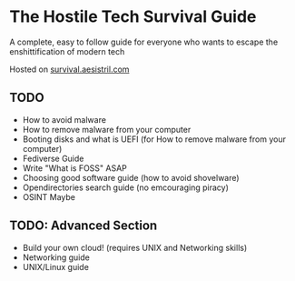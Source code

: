 # The Hostile Tech Survival Guide
A complete, easy to follow guide for everyone who wants to escape the enshittification of modern tech

Hosted on [survival.aesistril.com](https://survival.aesistril.com)



## TODO
- How to avoid malware
- How to remove malware from your computer
- Booting disks and what is UEFI (for How to remove malware from your computer)
- Fediverse Guide
- Write "What is FOSS" ASAP
- Choosing good software guide (how to avoid shovelware)
- Opendirectories search guide (no emcouraging piracy)
- OSINT Maybe

## TODO: Advanced Section
- Build your own cloud! (requires UNIX and Networking skills)
- Networking guide
- UNIX/Linux guide
